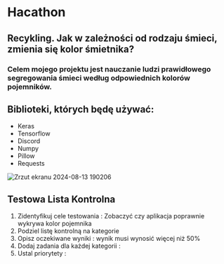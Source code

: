 # Hacathon
## Recykling. Jak w zależności od rodzaju śmieci, zmienia się kolor śmietnika?
### Celem mojego projektu jest nauczanie ludzi prawidłowego segregowania śmieci według odpowiednich kolorów pojemników.

## Biblioteki, których będę używać:
- Keras
- Tensorflow
- Discord
- Numpy
- Pillow
- Requests


![Zrzut ekranu 2024-08-13 190206](https://github.com/user-attachments/assets/089d5a90-3ca1-48e6-b379-9a05e4857c93)


## Testowa Lista Kontrolna 
1. Zidentyfikuj cele testowania : Zobaczyć czy aplikacja poprawnie wykrywa kolor pojemnika
2. Podziel listę kontrolną na kategorie
3. Opisz oczekiwane wyniki : wynik musi wynosić więcej niż 50%
4. Dodaj zadania dla każdej kategorii : 
5. Ustal priorytety : 
